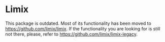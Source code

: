 # Limix

This package is outdated. Most of its functionality has been moved to https://github.com/limix/limix.
If the functionality you are looking for is still not there, please, refer to https://github.com/limix/limix-legacy.
